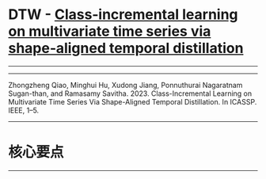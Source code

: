 # DTW - [Class‐incremental learning on multivariate time series via shape‐aligned temporal distillation](https://dr.ntu.edu.sg/handle/10356/165392)

----



----

Zhongzheng Qiao, Minghui Hu, Xudong Jiang, Ponnuthurai Nagaratnam Sugan-than, and Ramasamy Savitha. 2023. Class-Incremental Learning on Multivariate Time Series Via Shape-Aligned Temporal Distillation. In ICASSP. IEEE, 1–5.

----

# 核心要点

----
